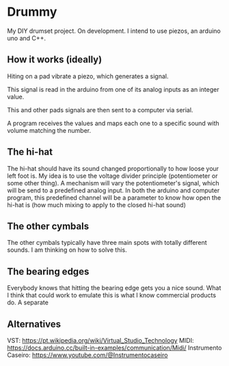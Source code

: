 # Drummy

My DIY drumset project. On development.
I intend to use piezos, an arduino uno and C++.

## How it works (ideally)

Hiting on a pad vibrate a piezo, which generates a signal.

This signal is read in the arduino from one of its analog inputs as an integer value.

This and other pads signals are then sent to a computer via serial.

A program receives the values and maps each one to a specific sound with volume matching the number.

## The hi-hat

The hi-hat should have its sound changed proportionally to how loose your left foot is.
My idea is to use the voltage divider principle (potentiometer or some other thing).
A mechanism will vary the potentiometer's signal,
which will be send to a predefined analog input.
In both the arduino and computer program,
this predefined channel will be a parameter to
know how open the hi-hat is (how much mixing to apply to the closed hi-hat sound)

## The other cymbals

The other cymbals typically have three main spots with totally different sounds.
I am thinking on how to solve this.

## The bearing edges

Everybody knows that hitting the bearing edge gets you a nice sound.
What I think that could work to emulate this is what I know commercial products do.
A separate

## Alternatives

VST: https://pt.wikipedia.org/wiki/Virtual_Studio_Technology
MIDI: https://docs.arduino.cc/built-in-examples/communication/Midi/
Instrumento Caseiro: https://www.youtube.com/@Instrumentocaseiro
